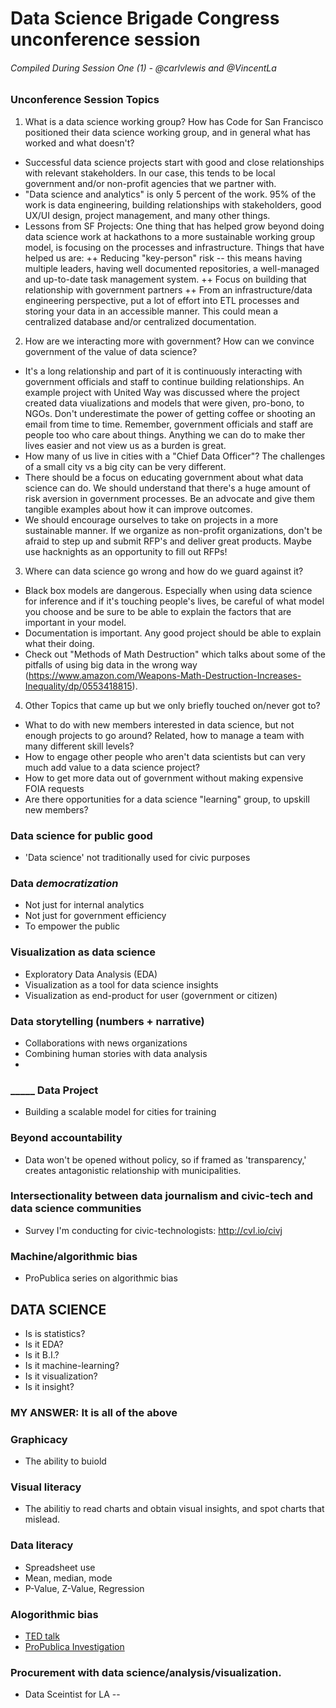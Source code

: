 # Data Science Brigade Congress unconference session
###### Compiled During Session One (1) - @carlvlewis and @VincentLa

### Unconference Session Topics
1. What is a data science working group? How has Code for San Francisco positioned their data science working group, and in general what has worked and what doesn't?

+ Successful data science projects start with good and close relationships with relevant stakeholders. In our case, this tends to be local government and/or non-profit agencies that we partner with.
+ "Data science and analytics" is only 5 percent of the work. 95% of the work is data engineering, building relationships with stakeholders, good UX/UI design, project management, and many other things.
+ Lessons from SF Projects: One thing that has helped grow beyond doing data science work at hackathons to a more sustainable working group model, is focusing on the processes and infrastructure. Things that have helped us are:
++ Reducing "key-person" risk -- this means having multiple leaders, having well documented repositories, a well-managed and up-to-date task management system.
++ Focus on building that relationship with government partners
++ From an infrastructure/data engineering perspective, put a lot of effort into ETL processes and storing your data in an accessible manner. This could mean a centralized database and/or centralized documentation.

2. How are we interacting more with government? How can we convince government of the value of data science?
+ It's a long relationship and part of it is continuously interacting with government officials and staff to continue building relationships. An example project with United Way was discussed where the project created data viualizations and models that were given, pro-bono, to NGOs. Don't underestimate the power of getting coffee or shooting an email from time to time. Remember, government officials and staff are people too who care about things. Anything we can do to make ther lives easier and not view us as a burden is great.
+ How many of us live in cities with a "Chief Data Officer"? The challenges of a small city vs a big city can be very different.
+ There should be a focus on educating government about what data science can do. We should understand that there's a huge amount of risk aversion in government processes. Be an advocate and give them tangible examples about how it can improve outcomes.
+ We should encourage ourselves to take on projects in a more sustainable manner. If we organize as non-profit organizations, don't be afraid to step up and submit RFP's and deliver great products. Maybe use hacknights as an opportunity to fill out RFPs!

3. Where can data science go wrong and how do we guard against it?
+ Black box models are dangerous. Especially when using data science for inference and if it's touching people's lives, be careful of what model you choose and be sure to be able to explain the factors that are important in your model.
+ Documentation is important. Any good project should be able to explain what their doing.
+ Check out "Methods of Math Destruction" which talks about some of the pitfalls of using big data in the wrong way (https://www.amazon.com/Weapons-Math-Destruction-Increases-Inequality/dp/0553418815). 

4. Other Topics that came up but we only briefly touched on/never got to?
+ What to do with new members interested in data science, but not enough projects to go around? Related, how to manage a team with many different skill levels?
+ How to engage other people who aren't data scientists but can very much add value to a data science project?
+ How to get more data out of government without making expensive FOIA requests
+ Are there opportunities for a data science "learning" group, to upskill new members?

### Data science for public good
+ 'Data science' not traditionally used for civic purposes



### Data *democratization* 

+ Not just for internal analytics
+ Not just for government efficiency
+ To empower the public


### Visualization as data science

+ Exploratory Data Analysis (EDA)
+ Visualization as a tool for data science insights
+ Visualization as end-product for user (government or citizen)


### Data storytelling (numbers + narrative)

+ Collaborations with news organizations
+ Combining human stories with data analysis
+ 

### _____ Data Project

+ Building a scalable model for cities for training

### Beyond accountability

+ Data won't be opened without policy, so if framed as 'transparency,' creates antagonistic relationship with municipalities.


### Intersectionality between data journalism and civic-tech and data science communities

+ Survey I'm conducting for civic-technologists: http://cvl.io/civj

### Machine/algorithmic bias
+ ProPublica series on algorithmic bias


## DATA SCIENCE
+ Is is statistics?
+ Is it EDA?
+ Is it B.I.?
+ Is it machine-learning?
+ Is it visualization?
+ Is it insight?

### MY ANSWER: **It is all of the above**

### Graphicacy

+ The ability to buiold 

### Visual literacy

+ The abilitiy to read charts and obtain visual insights, and spot charts that mislead.

### Data literacy
 + Spreadsheet use
 + Mean, median, mode
 + P-Value, Z-Value, Regression
 

### Alogorithmic bias 
+ [TED talk](https://www.google.com/url?sa=t&rct=j&q=&esrc=s&source=web&cd=1&ved=0ahUKEwiKtPOWvfDWAhWFbiYKHYm0CvkQyCkIKDAA&url=https%3A%2F%2Fwww.ted.com%2Ftalks%2Fjoy_buolamwini_how_i_m_fighting_bias_in_algorithms&usg=AOvVaw0lewjDoe31xvH1Bf0n3z3M)
+ [ProPublica Investigation](https://www.propublica.org/series/machine-bias)
 

### Procurement with data science/analysis/visualization.
 + Data Sceintist for LA -- 
